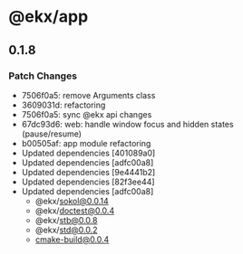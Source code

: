 # @ekx/app

## 0.1.8
### Patch Changes

- 7506f0a5: remove Arguments class
- 3609031d: refactoring
- 7506f0a5: sync @ekx api changes
- 67dc93d6: web: handle window focus and hidden states (pause/resume)
- b00505af: app module refactoring
- Updated dependencies [401089a0]
- Updated dependencies [adfc00a8]
- Updated dependencies [9e4441b2]
- Updated dependencies [82f3ee44]
- Updated dependencies [adfc00a8]
  - @ekx/sokol@0.0.14
  - @ekx/doctest@0.0.4
  - @ekx/stb@0.0.8
  - @ekx/std@0.0.2
  - cmake-build@0.0.4
